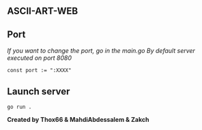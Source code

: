## **ASCII-ART-WEB**

## Port
*If you want to change the port, go in the main.go*
*By default server executed on port 8080*

    const port := ":XXXX"
## Launch server
    go run .

**Created by Thox66 & MahdiAbdessalem & Zakch**